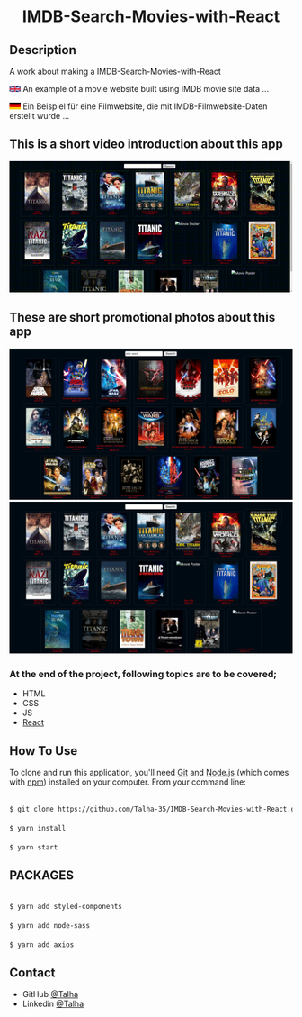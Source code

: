<h1 align="center">IMDB-Search-Movies-with-React</h1>

## Description

A work about making a IMDB-Search-Movies-with-React

<img src= "overview/eng.png" width =20 >  An example of a movie website built using IMDB movie site data ...

<img src= "overview/de.png" width =20 >   Ein Beispiel für eine Filmwebsite, die mit IMDB-Filmwebsite-Daten erstellt wurde ...

## This is a short video introduction about this app

![screenshot](overview/imdb-react.gif)

## These are short promotional photos about this app

<img src= "overview/image1.png" width =900 > <img src= "overview/image2.png" width =900 >

### At the end of the project, following topics are to be covered;

- HTML
- CSS
- JS
- [React](https://reactjs.org/)


## How To Use

To clone and run this application, you'll need [Git](https://git-scm.com) and [Node.js](https://nodejs.org/en/download/) (which comes with [npm](http://npmjs.com)) installed on your computer. From your command line:

```bash

$ git clone https://github.com/Talha-35/IMDB-Search-Movies-with-React.git

$ yarn install

$ yarn start
```

## PACKAGES

```bash

$ yarn add styled-components

$ yarn add node-sass

$ yarn add axios

```

## Contact

- GitHub [@Talha](https://github.com/Talha-35)
- Linkedin [@Talha](https://www.linkedin.com/in/talha-%C3%BClk%C3%BCmen-4854391b8/)

